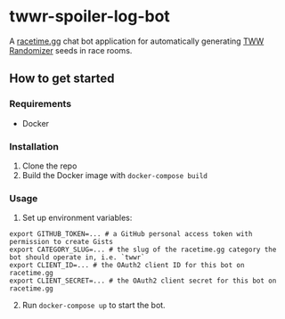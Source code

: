 # twwr-spoiler-log-bot

A [racetime.gg](https://racetime.gg) chat bot application for automatically 
generating [TWW Randomizer](https://github.com/LagoLunatic/wwrando) seeds in race rooms.

## How to get started

### Requirements

* Docker

### Installation

1. Clone the repo
2. Build the Docker image with `docker-compose build`

### Usage

1. Set up environment variables:
```
export GITHUB_TOKEN=... # a GitHub personal access token with permission to create Gists
export CATEGORY_SLUG=... # the slug of the racetime.gg category the bot should operate in, i.e. `twwr`
export CLIENT_ID=... # the OAuth2 client ID for this bot on racetime.gg
export CLIENT_SECRET=... # the OAuth2 client secret for this bot on racetime.gg
```
2. Run `docker-compose up` to start the bot.
